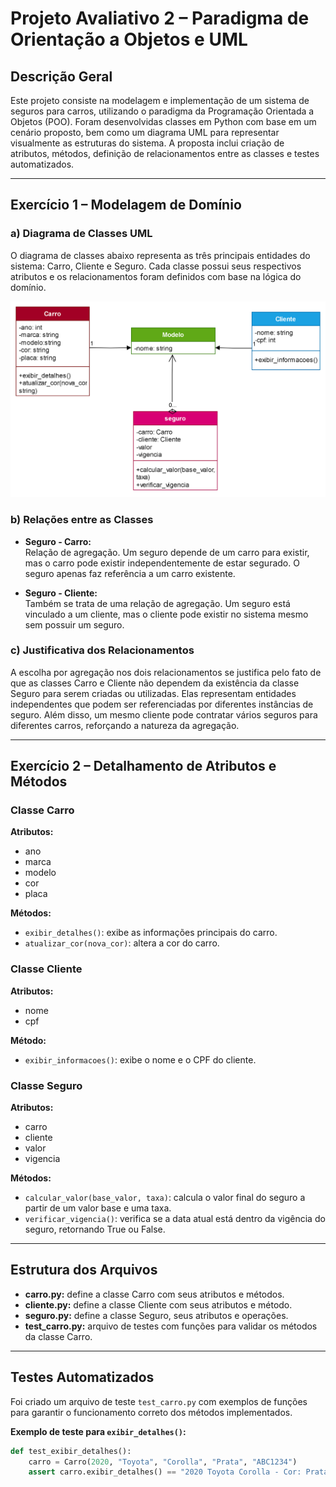 # Projeto Avaliativo 2 – Paradigma de Orientação a Objetos e UML

## Descrição Geral
Este projeto consiste na modelagem e implementação de um sistema de seguros para carros, utilizando o paradigma da Programação Orientada a Objetos (POO). Foram desenvolvidas classes em Python com base em um cenário proposto, bem como um diagrama UML para representar visualmente as estruturas do sistema. A proposta inclui criação de atributos, métodos, definição de relacionamentos entre as classes e testes automatizados.

---

## Exercício 1 – Modelagem de Domínio

### a) Diagrama de Classes UML  
O diagrama de classes abaixo representa as três principais entidades do sistema: Carro, Cliente e Seguro. Cada classe possui seus respectivos atributos e os relacionamentos foram definidos com base na lógica do domínio.

![alt text](docs/image-1.png)

### b) Relações entre as Classes  
- **Seguro - Carro:**  
  Relação de agregação. Um seguro depende de um carro para existir, mas o carro pode existir independentemente de estar segurado. O seguro apenas faz referência a um carro existente.

- **Seguro - Cliente:**  
  Também se trata de uma relação de agregação. Um seguro está vinculado a um cliente, mas o cliente pode existir no sistema mesmo sem possuir um seguro.

### c) Justificativa dos Relacionamentos  
A escolha por agregação nos dois relacionamentos se justifica pelo fato de que as classes Carro e Cliente não dependem da existência da classe Seguro para serem criadas ou utilizadas. Elas representam entidades independentes que podem ser referenciadas por diferentes instâncias de seguro. Além disso, um mesmo cliente pode contratar vários seguros para diferentes carros, reforçando a natureza da agregação.

---

## Exercício 2 – Detalhamento de Atributos e Métodos

### Classe Carro  
**Atributos:**  
- ano  
- marca  
- modelo  
- cor  
- placa  

**Métodos:**  
- `exibir_detalhes()`: exibe as informações principais do carro.  
- `atualizar_cor(nova_cor)`: altera a cor do carro.

### Classe Cliente  
**Atributos:**  
- nome  
- cpf  

**Método:**  
- `exibir_informacoes()`: exibe o nome e o CPF do cliente.

### Classe Seguro  
**Atributos:**  
- carro  
- cliente  
- valor  
- vigencia  

**Métodos:**  
- `calcular_valor(base_valor, taxa)`: calcula o valor final do seguro a partir de um valor base e uma taxa.  
- `verificar_vigencia()`: verifica se a data atual está dentro da vigência do seguro, retornando True ou False.

---

## Estrutura dos Arquivos

- **carro.py:** define a classe Carro com seus atributos e métodos.  
- **cliente.py:** define a classe Cliente com seus atributos e método.  
- **seguro.py:** define a classe Seguro, seus atributos e operações.  
- **test_carro.py:** arquivo de testes com funções para validar os métodos da classe Carro.

---

## Testes Automatizados

Foi criado um arquivo de teste `test_carro.py` com exemplos de funções para garantir o funcionamento correto dos métodos implementados.

**Exemplo de teste para `exibir_detalhes()`:**

```python
def test_exibir_detalhes():
    carro = Carro(2020, "Toyota", "Corolla", "Prata", "ABC1234")
    assert carro.exibir_detalhes() == "2020 Toyota Corolla - Cor: Prata, Placa: ABC1234"
